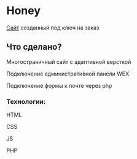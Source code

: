 # Honey

[Сайт](http://honeydepil.ml/) созданный под ключ на заказ

## Что сделано?

Многостраничный сайт с адаптивной версткой

Подключение административной панели WEX

Подключение формы к почте через php

### Технологии:
HTML

CSS

JS

PHP
